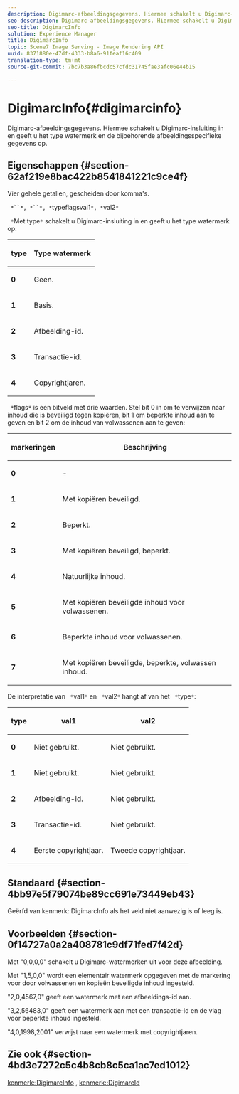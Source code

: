 ```yaml
---
description: Digimarc-afbeeldingsgegevens. Hiermee schakelt u Digimarc-insluiting in en geeft u het type watermerk en de bijbehorende afbeeldingsspecifieke gegevens op.
seo-description: Digimarc-afbeeldingsgegevens. Hiermee schakelt u Digimarc-insluiting in en geeft u het type watermerk en de bijbehorende afbeeldingsspecifieke gegevens op.
seo-title: DigimarcInfo
solution: Experience Manager
title: DigimarcInfo
topic: Scene7 Image Serving - Image Rendering API
uuid: 8371880e-47df-4333-b8a6-91feaf16c409
translation-type: tm+mt
source-git-commit: 7bc7b3a86fbcdc57cfdc31745fae3afc06e44b15

---
```



# DigimarcInfo{#digimarcinfo}

Digimarc-afbeeldingsgegevens. Hiermee schakelt u Digimarc-insluiting in en geeft u het type watermerk en de bijbehorende afbeeldingsspecifieke gegevens op.

## Eigenschappen {#section-62af219e8bac422b8541841221c9ce4f}

Vier gehele getallen, gescheiden door komma&#39;s.

` *``*, *``*, *`typeflagsval1`*, *`val2`*`

` *`Met type`*` schakelt u Digimarc-insluiting in en geeft u het type watermerk op:

<table id="table_3648951F14D94C5BAD097CFB783F1EE7"> 
 <thead> 
  <tr> 
   <th class="entry"> <p><span class="codeph"> <span class="varname"> type</span></span> </p> </th> 
   <th class="entry"> <p><b>Type watermerk</b> </p> </th> 
  </tr> 
 </thead>
 <tbody> 
  <tr> 
   <td> <p><b>0</b> </p> </td> 
   <td> <p>Geen. </p> </td> 
  </tr> 
  <tr> 
   <td> <p><b>1</b> </p> </td> 
   <td> <p>Basis. </p> </td> 
  </tr> 
  <tr> 
   <td> <p><b>2</b> </p> </td> 
   <td> <p>Afbeelding-id. </p> </td> 
  </tr> 
  <tr> 
   <td> <p><b>3</b> </p> </td> 
   <td> <p>Transactie-id. </p> </td> 
  </tr> 
  <tr> 
   <td> <p><b>4</b> </p> </td> 
   <td> <p>Copyrightjaren. </p> </td> 
  </tr> 
 </tbody> 
</table>

` *`flags`*` is een bitveld met drie waarden. Stel bit 0 in om te verwijzen naar inhoud die is beveiligd tegen kopiëren, bit 1 om beperkte inhoud aan te geven en bit 2 om de inhoud van volwassenen aan te geven:

<table id="table_00F218515FBE484F9D05CBAF14F9D045"> 
 <thead> 
  <tr> 
   <th class="entry"> <p><span class="codeph"> <span class="varname"> markeringen</span></span> </p> </th> 
   <th class="entry"> <p><b>Beschrijving</b> </p> </th> 
  </tr> 
 </thead>
 <tbody> 
  <tr> 
   <td> <p><b>0</b> </p> </td> 
   <td> <p>- </p> </td> 
  </tr> 
  <tr> 
   <td> <p><b>1</b> </p> </td> 
   <td> <p>Met kopiëren beveiligd. </p> </td> 
  </tr> 
  <tr> 
   <td> <p><b>2</b> </p> </td> 
   <td> <p>Beperkt. </p> </td> 
  </tr> 
  <tr> 
   <td> <p><b>3</b> </p> </td> 
   <td> <p>Met kopiëren beveiligd, beperkt. </p> </td> 
  </tr> 
  <tr> 
   <td> <p><b>4</b> </p> </td> 
   <td> <p>Natuurlijke inhoud. </p> </td> 
  </tr> 
  <tr> 
   <td> <p><b>5</b> </p> </td> 
   <td> <p>Met kopiëren beveiligde inhoud voor volwassenen. </p> </td> 
  </tr> 
  <tr> 
   <td> <p><b>6</b> </p> </td> 
   <td> <p>Beperkte inhoud voor volwassenen. </p> </td> 
  </tr> 
  <tr> 
   <td> <p><b>7</b> </p> </td> 
   <td> <p>Met kopiëren beveiligde, beperkte, volwassen inhoud. </p> </td> 
  </tr> 
 </tbody> 
</table>

De interpretatie van ` *`val1`*` en ` *`val2`*` hangt af van het ` *`type`*`:

<table id="table_6B29F76BC1974C12AB7124BF84B29EC2"> 
 <thead> 
  <tr> 
   <th class="entry"> <p><span class="codeph"> <span class="varname"> type</span></span> </p> </th> 
   <th class="entry"> <p><span class="codeph"> <span class="varname"> val1 </span></span> </p> </th> 
   <th class="entry"> <p><span class="codeph"> <span class="varname"> val2 </span></span> </p> </th> 
  </tr> 
 </thead>
 <tbody> 
  <tr> 
   <td> <p><b>0</b> </p> </td> 
   <td> <p>Niet gebruikt. </p> </td> 
   <td> <p>Niet gebruikt. </p> </td> 
  </tr> 
  <tr> 
   <td> <p><b>1</b> </p> </td> 
   <td> <p>Niet gebruikt. </p> </td> 
   <td> <p>Niet gebruikt. </p> </td> 
  </tr> 
  <tr> 
   <td> <p><b>2</b> </p> </td> 
   <td> <p>Afbeelding-id. </p> </td> 
   <td> <p>Niet gebruikt. </p> </td> 
  </tr> 
  <tr> 
   <td> <p><b>3</b> </p> </td> 
   <td> <p>Transactie-id. </p> </td> 
   <td> <p>Niet gebruikt. </p> </td> 
  </tr> 
  <tr> 
   <td> <p><b>4</b> </p> </td> 
   <td> <p>Eerste copyrightjaar. </p> </td> 
   <td> <p>Tweede copyrightjaar. </p> </td> 
  </tr> 
 </tbody> 
</table>

## Standaard {#section-4bb97e5f79074be89cc691e73449eb43}

Geërfd van kenmerk::DigimarcInfo als het veld niet aanwezig is of leeg is.

## Voorbeelden {#section-0f14727a0a2a408781c9df71fed7f42d}

Met &quot;0,0,0,0&quot; schakelt u Digimarc-watermerken uit voor deze afbeelding.

Met &quot;1,5,0,0&quot; wordt een elementair watermerk opgegeven met de markering voor door volwassenen en kopieën beveiligde inhoud ingesteld.

&quot;2,0,4567,0&quot; geeft een watermerk met een afbeeldings-id aan.

&quot;3,2,56483,0&quot; geeft een watermerk aan met een transactie-id en de vlag voor beperkte inhoud ingesteld.

&quot;4,0,1998,2001&quot; verwijst naar een watermerk met copyrightjaren.

## Zie ook {#section-4bd3e7272c5c4b8cb8c5ca1ac7ed1012}

[kenmerk::DigimarcInfo](../../../../../../is-api/image-catalog/image-serving-api-ref/c-image-catalog-reference/c-attributes-reference/r-digimarcinfo.md#reference-de88636cb9b4435a94e3d0a80f072667) , [kenmerk::DigimarcId](../../../../../../is-api/image-catalog/image-serving-api-ref/c-image-catalog-reference/c-attributes-reference/r-digimarcid.md#reference-33e3eca7f1874510904e5c8645cecd68)
